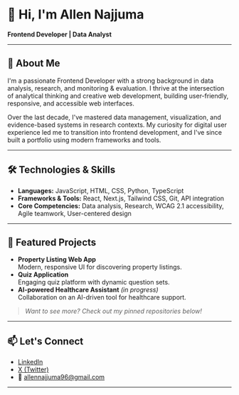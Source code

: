 # 👋 Hi, I'm Allen Najjuma

**Frontend Developer | Data Analyst**

---

## 🚀 About Me

I'm a passionate Frontend Developer with a strong background in data analysis, research, and monitoring & evaluation. I thrive at the intersection of analytical thinking and creative web development, building user-friendly, responsive, and accessible web interfaces.

Over the last decade, I've mastered data management, visualization, and evidence-based systems in research contexts. My curiosity for digital user experience led me to transition into frontend development, and I've since built a portfolio using modern frameworks and tools.

---

## 🛠️ Technologies & Skills

- **Languages:** JavaScript, HTML, CSS, Python, TypeScript
- **Frameworks & Tools:** React, Next.js, Tailwind CSS, Git, API integration
- **Core Competencies:** Data analysis, Research, WCAG 2.1 accessibility, Agile teamwork, User-centered design

---

## 🌟 Featured Projects

- **Property Listing Web App**  
  Modern, responsive UI for discovering property listings.
- **Quiz Application**  
  Engaging quiz platform with dynamic question sets.
- **AI-powered Healthcare Assistant** *(in progress)*  
  Collaboration on an AI-driven tool for healthcare support.

> _Want to see more? Check out my pinned repositories below!_

---

## 📫 Let's Connect

- [LinkedIn](https://www.linkedin.com/in/allennajjuma)
- [X (Twitter)](https://x.com/Alle4nNajjuma)
- 📧 allennajjuma96@gmail.com

---


<!--
**Alle4n/Alle4n** is a ✨ _special_ ✨ repository because its `README.md` (this file) appears on your GitHub profile.

Here are some ideas to get you started:

- 🔭 I’m currently working on ...
- 🌱 I’m currently learning ...
- 👯 I’m looking to collaborate on ...
- 🤔 I’m looking for help with ...
- 💬 Ask me about ...
- 📫 How to reach me: ...
- 😄 Pronouns: ...
- ⚡ Fun fact: ...
-->
